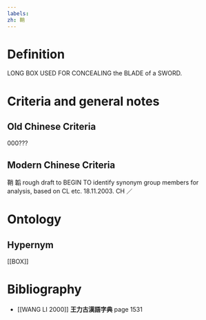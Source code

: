 ```yaml
---
labels: 
zh: 鞘 
---
```


# Definition
LONG BOX USED FOR CONCEALING the BLADE of a SWORD.
# Criteria and general notes
## Old Chinese Criteria
000???
## Modern Chinese Criteria
鞘
韜
rough draft to BEGIN TO identify synonym group members for analysis, based on CL etc. 18.11.2003. CH ／
# Ontology

## Hypernym
[[BOX]]
# Bibliography
- [[WANG LI 2000]]
**王力古漢語字典** page 1531
